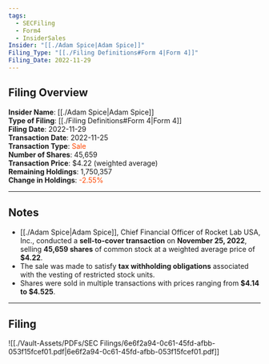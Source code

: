 ```yaml
---
tags:
  - SECFiling
  - Form4
  - InsiderSales
Insider: "[[./Adam Spice|Adam Spice]]"
Filing_Type: "[[./Filing Definitions#Form 4|Form 4]]"
Filing_Date: 2022-11-29
---
```


## Filing Overview

**Insider Name**: [[./Adam Spice|Adam Spice]]  
**Type of Filing**: [[./Filing Definitions#Form 4|Form 4]]  
**Filing Date**: 2022-11-29  
**Transaction Date**: 2022-11-25  
**Transaction Type**: <span style="color:orangered">Sale</span>  
**Number of Shares**: 45,659  
**Transaction Price**: $4.22 (weighted average)  
**Remaining Holdings**: 1,750,357  
**Change in Holdings**: <span style="color:orangered">-2.55%</span>  

---

## Notes

- [[./Adam Spice|Adam Spice]], Chief Financial Officer of Rocket Lab USA, Inc., conducted a **sell-to-cover transaction** on **November 25, 2022**, selling **45,659 shares** of common stock at a weighted average price of **$4.22**.  
- The sale was made to satisfy **tax withholding obligations** associated with the vesting of restricted stock units.  
- Shares were sold in multiple transactions with prices ranging from **$4.14 to $4.525**.

---

## Filing

![[./Vault-Assets/PDFs/SEC Filings/6e6f2a94-0c61-45fd-afbb-053f15fcef01.pdf|6e6f2a94-0c61-45fd-afbb-053f15fcef01.pdf]]
